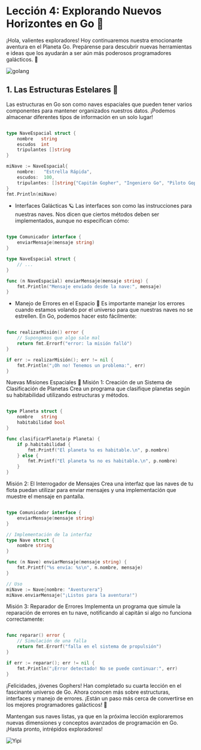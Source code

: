 
# Lección 4: Explorando Nuevos Horizontes en Go 🌌

¡Hola, valientes exploradores! Hoy continuaremos nuestra emocionante aventura en el Planeta Go. Prepárense para descubrir nuevas herramientas e ideas que los ayudarán a ser aún más poderosos programadores galácticos. 🚀

![golang](https://res.cloudinary.com/dukgkrpft/image/upload/v1731877073/lessons/explorando-nuevos-horizontes-en-go/p0d3i1shlmzbrpv2bikn.jpg)

## 1. Las Estructuras Estelares 🌌

Las estructuras en Go son como naves espaciales que pueden tener varios componentes para mantener organizados nuestros datos. ¡Podemos almacenar diferentes tipos de información en un solo lugar!

```go

type NaveEspacial struct {
    nombre   string
    escudos  int
    tripulantes []string
}

miNave := NaveEspacial{
    nombre:   "Estrella Rápida",
    escudos:  100,
    tripulantes: []string{"Capitán Gopher", "Ingeniero Go", "Piloto Gopherito"},
}
fmt.Println(miNave)
```

- Interfaces Galácticas 🪐
Las interfaces son como las instrucciones para nuestras naves. Nos dicen que ciertos métodos deben ser implementados, aunque no especifican cómo:

```go

type Comunicador interface {
    enviarMensaje(mensaje string)
}

type NaveEspacial struct {
    // ...
}

func (n NaveEspacial) enviarMensaje(mensaje string) {
    fmt.Println("Mensaje enviado desde la nave:", mensaje)
}
```

- Manejo de Errores en el Espacio 🚨
Es importante manejar los errores cuando estamos volando por el universo para que nuestras naves no se estrellen. En Go, podemos hacer esto fácilmente:

```go

func realizarMisión() error {
    // Supongamos que algo sale mal
    return fmt.Errorf("error: la misión falló")
}

if err := realizarMisión(); err != nil {
    fmt.Println("¡Oh no! Tenemos un problema:", err)
}
```

Nuevas Misiones Espaciales 🚀
Misión 1: Creación de un Sistema de Clasificación de Planetas
Crea un programa que clasifique planetas según su habitabilidad utilizando estructuras y métodos.

```go

type Planeta struct {
    nombre   string
    habitabilidad bool
}

func clasificarPlaneta(p Planeta) {
    if p.habitabilidad {
        fmt.Printf("El planeta %s es habitable.\n", p.nombre)
    } else {
        fmt.Printf("El planeta %s no es habitable.\n", p.nombre)
    }
}
```

Misión 2: El Interrogador de Mensajes
Crea una interfaz que las naves de tu flota puedan utilizar para enviar mensajes y una implementación que muestre el mensaje en pantalla.

```go

type Comunicador interface {
    enviarMensaje(mensaje string)
}

// Implementación de la interfaz
type Nave struct {
    nombre string
}

func (n Nave) enviarMensaje(mensaje string) {
    fmt.Printf("%s envía: %s\n", n.nombre, mensaje)
}

// Uso
miNave := Nave{nombre: "Aventurera"}
miNave.enviarMensaje("¡Listos para la aventura!")
```

Misión 3: Reparador de Errores
Implementa un programa que simule la reparación de errores en tu nave, notificando al capitán si algo no funciona correctamente:

```go

func reparar() error {
    // Simulación de una falla
    return fmt.Errorf("falla en el sistema de propulsión")
}

if err := reparar(); err != nil {
    fmt.Println("¡Error detectado! No se puede continuar:", err)
}
```

¡Felicidades, jóvenes Gophers!
Han completado su cuarta lección en el fascinante universo de Go. Ahora conocen más sobre estructuras, interfaces y manejo de errores. ¡Están un paso más cerca de convertirse en los mejores programadores galácticos! 🌟

Mantengan sus naves listas, ya que en la próxima lección exploraremos nuevas dimensiones y conceptos avanzados de programación en Go. ¡Hasta pronto, intrépidos exploradores!

![Yipi](https://res.cloudinary.com/dukgkrpft/image/upload/v1729378761/lessons/felicidades-yipi/jczrx7hhw88cvrfnmiae.jpg)
